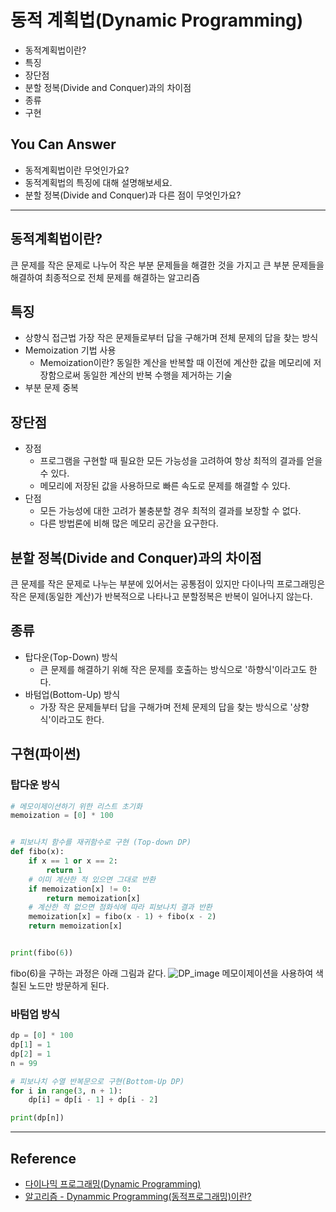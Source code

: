 # 동적 계획법(Dynamic Programming)

- 동적계획법이란?
- 특징
- 장단점
- 분할 정복(Divide and Conquer)과의 차이점
- 종류
- 구현

## You Can Answer
- 동적계획법이란 무엇인가요?
- 동적계획법의 특징에 대해 설명해보세요.
- 분할 정복(Divide and Conquer)과 다른 점이 무엇인가요?
-----------------------

## 동적계획법이란?
큰 문제를 작은 문제로 나누어 작은 부분 문제들을 해결한 것을 가지고 큰 부분 문제들을 해결하여 최종적으로 전체 문제를 해결하는 알고리즘


## 특징
- 상향식 접근법
가장 작은 문제들로부터 답을 구해가며 전체 문제의 답을 찾는 방식
- Memoization 기법 사용
  - Memoization이란?
  동일한 계산을 반복할 때 이전에 계산한 값을 메모리에 저장함으로써 동일한 계산의 반복 수행을 제거하는 기술
- 부분 문제 중복

## 장단점
- 장점
  - 프로그램을 구현할 때 필요한 모든 가능성을 고려하여 항상 최적의 결과를 얻을 수 있다.
  - 메모리에 저장된 값을 사용하므로 빠른 속도로 문제를 해결할 수 있다.
- 단점
  - 모든 가능성에 대한 고려가 불충분할 경우 최적의 결과를 보장할 수 없다.
  - 다른 방법론에 비해 많은 메모리 공간을 요구한다.

## 분할 정복(Divide and Conquer)과의 차이점
큰 문제를 작은 문제로 나누는 부분에 있어서는 공통점이 있지만 다이나믹 프로그래밍은 작은 문제(동일한 계산)가 반복적으로 나타나고 분할정복은 반복이 일어나지 않는다.

## 종류
- 탑다운(Top-Down) 방식
  - 큰 문제를 해결하기 위해 작은 문제를 호출하는 방식으로 '하향식'이라고도 한다.
- 바텀업(Bottom-Up) 방식
  - 가장 작은 문제들부터 답을 구해가며 전체 문제의 답을 찾는 방식으로 '상향식'이라고도 한다.

## 구현(파이썬)
### 탑다운 방식
```python
# 메모이제이션하기 위한 리스트 초기화
memoization = [0] * 100


# 피보나치 함수를 재귀함수로 구현 (Top-down DP)
def fibo(x):
    if x == 1 or x == 2:
        return 1
    # 이미 계산한 적 있으면 그대로 반환
    if memoization[x] != 0:
        return memoization[x]
    # 계산한 적 없으면 점화식에 따라 피보나치 결과 반환
    memoization[x] = fibo(x - 1) + fibo(x - 2)
    return memoization[x]


print(fibo(6))
```
fibo(6)을 구하는 과정은 아래 그림과 같다.
![DP_image](./img/DP_image.png)
메모이제이션을 사용하여 색칠된 노드만 방문하게 된다.

### 바텀업 방식
```python
dp = [0] * 100
dp[1] = 1
dp[2] = 1
n = 99

# 피보나치 수열 반복문으로 구현(Bottom-Up DP)
for i in range(3, n + 1):
    dp[i] = dp[i - 1] + dp[i - 2]

print(dp[n])
```
---
## Reference
- [다이나믹 프로그래밍(Dynamic Programming)](https://velog.io/@kimdukbae/%EB%8B%A4%EC%9D%B4%EB%82%98%EB%AF%B9-%ED%94%84%EB%A1%9C%EA%B7%B8%EB%9E%98%EB%B0%8D-Dynamic-Programming)
- [알고리즘 - Dynammic Programming(동적프로그래밍)이란?](https://galid1.tistory.com/507)
